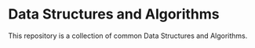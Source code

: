 # Data Structures and Algorithms

This repository is a collection of common Data Structures and Algorithms.
